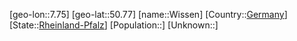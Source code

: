 ﻿---
location: [50.77,7.75]
type: City
tags:
- geo/City


SpocWebEntityId: 8380
isDeleted: false
confidential: public

---
[geo-lon::7.75]
[geo-lat::50.77]
[name::Wissen]
[Country::[Germany](geo/Continent/Europe/Germany.md)]
[State::[Rheinland-Pfalz](geo/Continent/Europe/Germany/Rheinland-Pfalz.md)]
[Population::]
[Unknown::]

